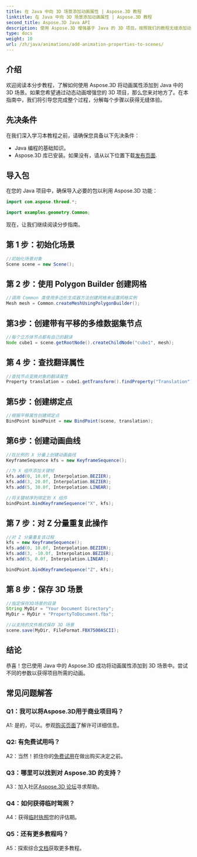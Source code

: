 ```yaml
---
title: 在 Java 中向 3D 场景添加动画属性 | Aspose.3D 教程
linktitle: 在 Java 中向 3D 场景添加动画属性 | Aspose.3D 教程
second_title: Aspose.3D Java API
description: 使用 Aspose.3D 增强基于 Java 的 3D 项目。按照我们的教程无缝添加动画属性。
type: docs
weight: 10
url: /zh/java/animations/add-animation-properties-to-scenes/
---
```

## 介绍

欢迎阅读本分步教程，了解如何使用 Aspose.3D 将动画属性添加到 Java 中的 3D 场景。如果您希望通过动态动画增强您的 3D 项目，那么您来对地方了。在本指南中，我们将引导您完成整个过程，分解每个步骤以获得无缝体验。

## 先决条件

在我们深入学习本教程之前，请确保您具备以下先决条件：

- Java 编程的基础知识。
-  Aspose.3D 库已安装。如果没有，请从以下位置下载[发布页面](https://releases.aspose.com/3d/java/).

## 导入包

在您的 Java 项目中，确保导入必要的包以利用 Aspose.3D 功能：

```java
import com.aspose.threed.*;

import examples.geometry.Common;
```

现在，让我们继续阅读分步指南。

## 第 1 步：初始化场景

```java
//初始化场景对象
Scene scene = new Scene();
```

## 第 2 步：使用 Polygon Builder 创建网格

```java
//调用 Common 类使用多边形生成器方法创建网格来设置网格实例
Mesh mesh = Common.createMeshUsingPolygonBuilder();
```

## 第3步：创建带有平移的多维数据集节点

```java
//每个立方体节点都有自己的翻译
Node cube1 = scene.getRootNode().createChildNode("cube1", mesh);
```

## 第 4 步：查找翻译属性

```java
//查找节点变换对象的翻译属性
Property translation = cube1.getTransform().findProperty("Translation");
```

## 第5步：创建绑定点

```java
//根据平移属性创建绑定点
BindPoint bindPoint = new BindPoint(scene, translation);
```

## 第6步：创建动画曲线

```java
//在比例的 X 分量上创建动画曲线
KeyframeSequence kfs = new KeyframeSequence();

//为 X 组件添加关键帧
kfs.add(0, 10.0f, Interpolation.BEZIER);
kfs.add(3, 20.0f, Interpolation.BEZIER);
kfs.add(5, 30.0f, Interpolation.LINEAR);

//将关键帧序列绑定到 X 组件
bindPoint.bindKeyframeSequence("X", kfs);
```

## 第 7 步：对 Z 分量重复此操作

```java
//对 Z 分量重复该过程
kfs = new KeyframeSequence();
kfs.add(0, 10.0f, Interpolation.BEZIER);
kfs.add(3, -10.0f, Interpolation.BEZIER);
kfs.add(5, 0.0f, Interpolation.LINEAR);

bindPoint.bindKeyframeSequence("Z", kfs);
```

## 第 8 步：保存 3D 场景

```java
//指定保存3D场景的目录
String MyDir = "Your Document Directory";
MyDir = MyDir + "PropertyToDocument.fbx";

//以支持的文件格式保存 3D 场景
scene.save(MyDir, FileFormat.FBX7500ASCII);
```

## 结论

恭喜！您已使用 Java 中的 Aspose.3D 成功将动画属性添加到 3D 场景中。尝试不同的参数以获得项目所需的动画。

## 常见问题解答

### Q1：我可以将Aspose.3D用于商业项目吗？

 A1: 是的，可以。参观[购买页面](https://purchase.aspose.com/buy)了解许可详细信息。

### Q2: 有免费试用吗？

 A2：当然！抓住你的[免费试用](https://releases.aspose.com/)在做出购买决定之前。

### Q3：哪里可以找到对 Aspose.3D 的支持？

A3：加入社区[Aspose.3D 论坛](https://forum.aspose.com/c/3d/18)寻求帮助。

### Q4：如何获得临时驾照？

 A4：获得[临时执照](https://purchase.aspose.com/temporary-license/)您的评估期。

### Q5：还有更多教程吗？

 A5：探索综合[文档](https://reference.aspose.com/3d/java/)获取更多教程。